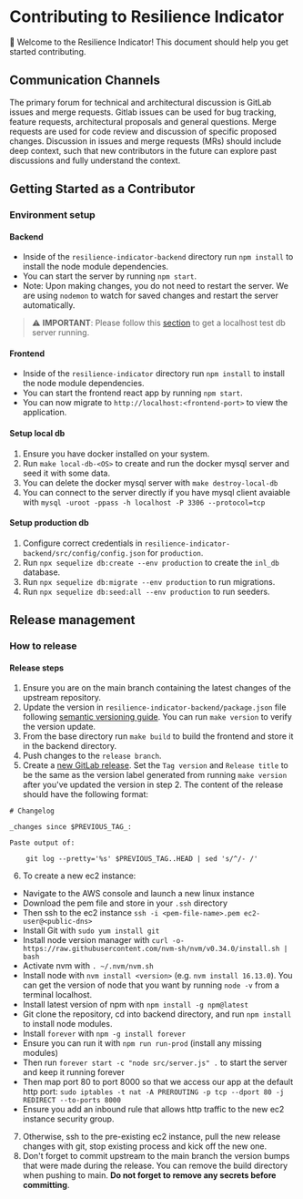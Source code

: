 # Contributing to Resilience Indicator

:tada: Welcome to the Resilience Indicator! This document should help you get started contributing.

## Communication Channels

The primary forum for technical and architectural discussion is GitLab issues and merge requests. Gitlab issues can be used for bug tracking, feature requests, architectural proposals and general questions. Merge requests are used for code review and discussion of specific proposed changes. Discussion in issues and merge requests (MRs) should include deep context, such that new contributors in the future can explore past discussions and fully understand the context.

## Getting Started as a Contributor

### Environment setup

#### Backend

- Inside of the `resilience-indicator-backend` directory run `npm install` to install the node module dependencies.
- You can start the server by running `npm start`.
- Note: Upon making changes, you do not need to restart the server. We are using `nodemon` to watch for saved changes and restart the server automatically.

> :warning: **IMPORTANT**: Please follow this [section](#setup-local-db) to get a localhost test db server running.

#### Frontend

- Inside of the `resilience-indicator` directory run `npm install` to install the node module dependencies.
- You can start the frontend react app by running `npm start`.
- You can now migrate to `http://localhost:<frontend-port>` to view the application.

#### Setup local db

1. Ensure you have docker installed on your system.
2. Run `make local-db-<OS>` to create and run the docker mysql server and seed it with some data.
3. You can delete the docker mysql server with `make destroy-local-db`
4. You can connect to the server directly if you have mysql client avaiable with `mysql -uroot -ppass -h localhost -P 3306 --protocol=tcp`

#### Setup production db

1. Configure correct credentials in `resilience-indicator-backend/src/config/config.json` for `production`.
2. Run `npx sequelize db:create --env production` to create the `inl_db` database.
3. Run `npx sequelize db:migrate --env production` to run migrations.
4. Run `npx sequelize db:seed:all --env production` to run seeders.

## Release management

### How to release

#### Release steps
1. Ensure you are on the main branch containing the latest changes of the upstream repository.
2. Update the version in `resilience-indicator-backend/package.json` file following [semantic versioning guide](https://semver.org/). You can run `make version` to verify the version update.
3. From the base directory run `make build` to build the frontend and store it in the backend directory. 
4. Push changes to the `release branch`.
5. Create a [new GitLab release](https://docs.gitlab.com/ee/user/project/releases/#create-a-release). Set the `Tag version` and `Release title` to be the same as the version label generated from running `make version` after you've updated the version in step 2. The content of the release should have the following format:
```
# Changelog

_changes since $PREVIOUS_TAG_:

Paste output of:

    git log --pretty='%s' $PREVIOUS_TAG..HEAD | sed 's/^/- /'
```
6. To create a new ec2 instance:
- Navigate to the AWS console and launch a new linux instance
- Download the pem file and store in your `.ssh` directory
- Then ssh to the ec2 instance `ssh -i <pem-file-name>.pem ec2-user@<public-dns>`
- Install Git with `sudo yum install git`
- Install node version manager with `curl -o- https://raw.githubusercontent.com/nvm-sh/nvm/v0.34.0/install.sh | bash`
- Activate nvm with `. ~/.nvm/nvm.sh`
- Install node with `nvm install <version>` (e.g. `nvm install 16.13.0`). You can get the version of node that you want by running `node -v` from a terminal localhost.
- Install latest version of npm with `npm install -g npm@latest`
- Git clone the repository, cd into backend directory, and run `npm install` to install node modules.
- Install `forever` with `npm -g install forever`
- Ensure you can run it with `npm run run-prod` (install any missing modules)
- Then run `forever start -c "node src/server.js" .` to start the server and keep it running forever
- Then map port 80 to port 8000 so that we access our app at the default http port: `sudo iptables -t nat -A PREROUTING -p tcp --dport 80 -j REDIRECT --to-ports 8000`
- Ensure you add an inbound rule that allows http traffic to the new ec2 instance security group.

7. Otherwise, ssh to the pre-existing ec2 instance, pull the new release changes with git, stop existing process and kick off the new one. 
8. Don't forget to commit upstream to the main branch the version bumps that were made during the release. You can remove the build directory when pushing to main. **Do not forget to remove any secrets before committing**.
